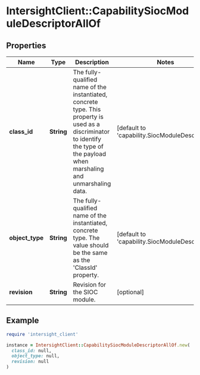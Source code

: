 # IntersightClient::CapabilitySiocModuleDescriptorAllOf

## Properties

| Name | Type | Description | Notes |
| ---- | ---- | ----------- | ----- |
| **class_id** | **String** | The fully-qualified name of the instantiated, concrete type. This property is used as a discriminator to identify the type of the payload when marshaling and unmarshaling data. | [default to &#39;capability.SiocModuleDescriptor&#39;] |
| **object_type** | **String** | The fully-qualified name of the instantiated, concrete type. The value should be the same as the &#39;ClassId&#39; property. | [default to &#39;capability.SiocModuleDescriptor&#39;] |
| **revision** | **String** | Revision for the SIOC module. | [optional] |

## Example

```ruby
require 'intersight_client'

instance = IntersightClient::CapabilitySiocModuleDescriptorAllOf.new(
  class_id: null,
  object_type: null,
  revision: null
)
```

